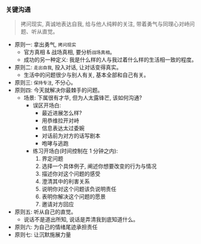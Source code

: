 ### 关键沟通

> 拷问现实, 真诚地表达自我, 给与他人纯粹的关注, 带着勇气与同理心对峙问题、听从直觉。

* 原则一: 拿出勇气, `拷问现实`
  * 官方真相 & 战场真相, 要分析`战场真相`。
  * 成功的另一种定义: 我是什么样的人与我过着什么样的生活相一致的程度。
* 原则二: `走出自我`, 投入对话, 让对话变得真实。
  * 生活中的问题很少与别人有关, 基本全部和自己有关。
* 原则三: `保持专注`, 不分心。
* 原则四: 今天就解决你最棘手的问题。
  * 场景: 下属很有才华, 但为人太露锋芒, 该如何沟通?
    * 误区开场白:
      * 最近进展怎么样?
      * 用恭维拉开对峙
      * 信息表达太过委婉
      * 对话前为对方的话写剧本
      * 咆哮与逃跑
    * 练习开场白(时间控制在 1 分钟之内):
      1. 界定问题
      2. 选择一个具体例子, 阐述你想要改变的行为与情况
      3. 描述你对这个问题的感受
      4. 澄清其中的利害关系
      5. 说明你对这个问题该负说明责任
      6. 表明你解决这个问题的愿景
      7. 邀请对方回应
 * 原则五: 听从自己的直觉。
   * 说话不是道出所知, 说话是弄清我到底知道什么。
 * 原则六: 为自己的情绪尾迹承担责任
 * 原则七: 让沉默施展力量